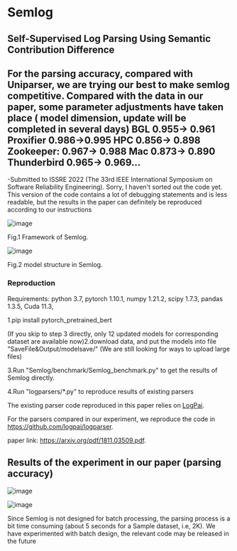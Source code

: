 # Semlog
## Self-Supervised Log Parsing Using Semantic Contribution Difference
## For the parsing accuracy, compared with Uniparser, we are trying our best to make semlog competitive. Compared with the data in our paper, some parameter adjustments have taken place ( model dimension, update will be completed in several days) BGL 0.955→ 0.961  Proxifier 0.986→0.995 HPC 0.856→ 0.898  Zookeeper: 0.967→ 0.988 Mac 0.873→ 0.890 Thunderbird 0.965→ 0.969...

-Submitted to ISSRE 2022 (The 33rd IEEE International Symposium on Software Reliability Engineering).
Sorry, I haven't sorted out the code yet. This version of the code contains a lot of debugging statements and is less readable, but the results in the paper can definitely be reproduced according to our instructions


![image](https://user-images.githubusercontent.com/84389256/171174096-9937a1f6-e41d-4e84-af17-989db07c9399.png)

Fig.1 Framework of Semlog.

![image](https://user-images.githubusercontent.com/84389256/171174308-c95e6d64-1a3f-42ed-a4a4-e3ad47076311.png)

Fig.2 model structure in Semlog.

### Reproduction
Requirements: python 3.7, pytorch 1.10.1, numpy 1.21.2, scipy 1.7.3, pandas 1.3.5, Cuda 11.3,

1.pip install pytorch_pretrained_bert

(If you skip to step 3 directly, only 12 updated models for corresponding dataset are available now)2.download data, and put the models into file "SaveFile&Output/modelsave/" (We are still looking for ways to upload large files) 

3.Run "Semlog/benchmark/Semlog_benchmark.py" to get the results of Semlog directly.

4.Run "logparsers/*.py" to reproduce results of existing parsers

The existing parser code reproduced in this paper relies on [LogPai](https://github.com/logpai).

For the parsers compared in our experiment, we reproduce the code in https://github.com/logpai/logparser.

paper link: https://arxiv.org/pdf/1811.03509.pdf.

## Results of the experiment in our paper (parsing accuracy)

![image](https://user-images.githubusercontent.com/84389256/171177568-d01f11cc-9c71-462b-a798-d5ad42dd0039.png)

![image](https://user-images.githubusercontent.com/84389256/171178704-0246cacf-de8e-4d11-8b49-a9759f005ed3.png)

Since Semlog is not designed for batch processing, the parsing process is a bit time consuming (about 5 seconds for a Sample dataset, i.e, 2K).
We have experimented with batch design, the relevant code may be released in the future
